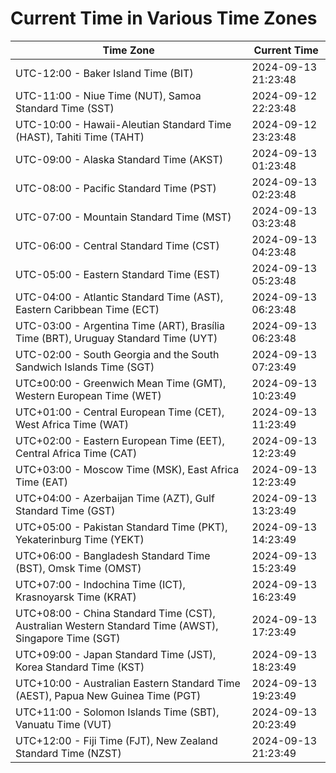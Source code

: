 # Current Time in Various Time Zones

| Time Zone | Current Time |
|-----------|--------------|
| UTC-12:00 - Baker Island Time (BIT) | 2024-09-13 21:23:48 |
| UTC-11:00 - Niue Time (NUT), Samoa Standard Time (SST) | 2024-09-12 22:23:48 |
| UTC-10:00 - Hawaii-Aleutian Standard Time (HAST), Tahiti Time (TAHT) | 2024-09-12 23:23:48 |
| UTC-09:00 - Alaska Standard Time (AKST) | 2024-09-13 01:23:48 |
| UTC-08:00 - Pacific Standard Time (PST) | 2024-09-13 02:23:48 |
| UTC-07:00 - Mountain Standard Time (MST) | 2024-09-13 03:23:48 |
| UTC-06:00 - Central Standard Time (CST) | 2024-09-13 04:23:48 |
| UTC-05:00 - Eastern Standard Time (EST) | 2024-09-13 05:23:48 |
| UTC-04:00 - Atlantic Standard Time (AST), Eastern Caribbean Time (ECT) | 2024-09-13 06:23:48 |
| UTC-03:00 - Argentina Time (ART), Brasília Time (BRT), Uruguay Standard Time (UYT) | 2024-09-13 06:23:48 |
| UTC-02:00 - South Georgia and the South Sandwich Islands Time (SGT) | 2024-09-13 07:23:49 |
| UTC±00:00 - Greenwich Mean Time (GMT), Western European Time (WET) | 2024-09-13 10:23:49 |
| UTC+01:00 - Central European Time (CET), West Africa Time (WAT) | 2024-09-13 11:23:49 |
| UTC+02:00 - Eastern European Time (EET), Central Africa Time (CAT) | 2024-09-13 12:23:49 |
| UTC+03:00 - Moscow Time (MSK), East Africa Time (EAT) | 2024-09-13 12:23:49 |
| UTC+04:00 - Azerbaijan Time (AZT), Gulf Standard Time (GST) | 2024-09-13 13:23:49 |
| UTC+05:00 - Pakistan Standard Time (PKT), Yekaterinburg Time (YEKT) | 2024-09-13 14:23:49 |
| UTC+06:00 - Bangladesh Standard Time (BST), Omsk Time (OMST) | 2024-09-13 15:23:49 |
| UTC+07:00 - Indochina Time (ICT), Krasnoyarsk Time (KRAT) | 2024-09-13 16:23:49 |
| UTC+08:00 - China Standard Time (CST), Australian Western Standard Time (AWST), Singapore Time (SGT) | 2024-09-13 17:23:49 |
| UTC+09:00 - Japan Standard Time (JST), Korea Standard Time (KST) | 2024-09-13 18:23:49 |
| UTC+10:00 - Australian Eastern Standard Time (AEST), Papua New Guinea Time (PGT) | 2024-09-13 19:23:49 |
| UTC+11:00 - Solomon Islands Time (SBT), Vanuatu Time (VUT) | 2024-09-13 20:23:49 |
| UTC+12:00 - Fiji Time (FJT), New Zealand Standard Time (NZST) | 2024-09-13 21:23:49 |
